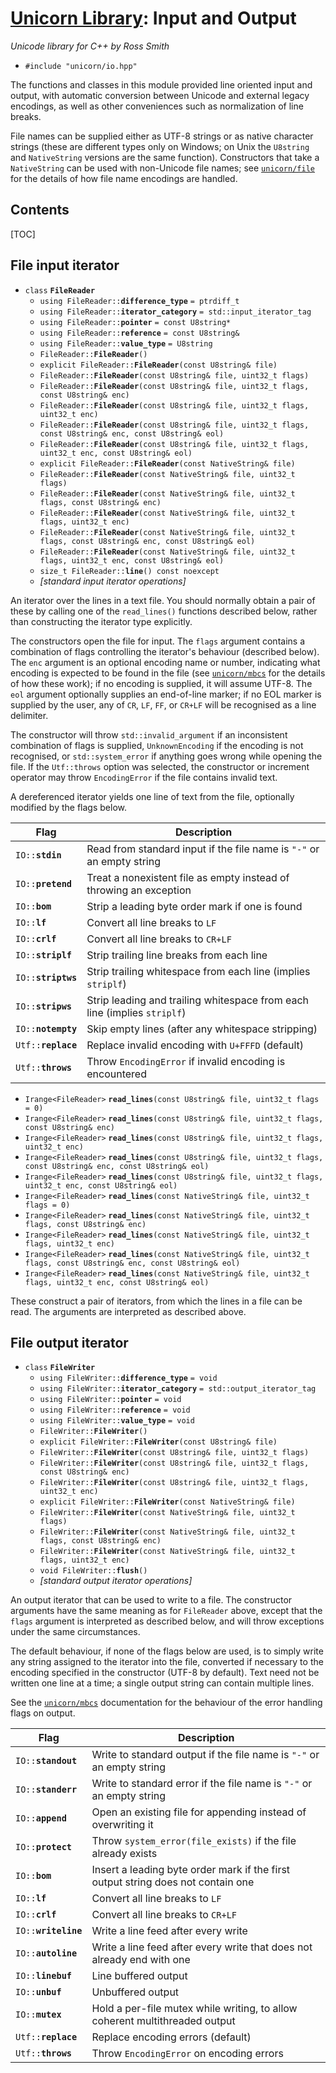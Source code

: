 # [Unicorn Library](index.html): Input and Output #

_Unicode library for C++ by Ross Smith_

* `#include "unicorn/io.hpp"`

The functions and classes in this module provided line oriented input and
output, with automatic conversion between Unicode and external legacy
encodings, as well as other conveniences such as normalization of line breaks.

File names can be supplied either as UTF-8 strings or as native character
strings (these are different types only on Windows; on Unix the `U8string` and
`NativeString` versions are the same function). Constructors that take a
`NativeString` can be used with non-Unicode file names; see
[`unicorn/file`](file.html) for the details of how file name encodings are
handled.

## Contents ##

[TOC]

## File input iterator ##

* `class` **`FileReader`**
    * `using FileReader::`**`difference_type`** `= ptrdiff_t`
    * `using FileReader::`**`iterator_category`** `= std::input_iterator_tag`
    * `using FileReader::`**`pointer`** `= const U8string*`
    * `using FileReader::`**`reference`** `= const U8string&`
    * `using FileReader::`**`value_type`** `= U8string`
    * `FileReader::`**`FileReader`**`()`
    * `explicit FileReader::`**`FileReader`**`(const U8string& file)`
    * `FileReader::`**`FileReader`**`(const U8string& file, uint32_t flags)`
    * `FileReader::`**`FileReader`**`(const U8string& file, uint32_t flags, const U8string& enc)`
    * `FileReader::`**`FileReader`**`(const U8string& file, uint32_t flags, uint32_t enc)`
    * `FileReader::`**`FileReader`**`(const U8string& file, uint32_t flags, const U8string& enc, const U8string& eol)`
    * `FileReader::`**`FileReader`**`(const U8string& file, uint32_t flags, uint32_t enc, const U8string& eol)`
    * `explicit FileReader::`**`FileReader`**`(const NativeString& file)`
    * `FileReader::`**`FileReader`**`(const NativeString& file, uint32_t flags)`
    * `FileReader::`**`FileReader`**`(const NativeString& file, uint32_t flags, const U8string& enc)`
    * `FileReader::`**`FileReader`**`(const NativeString& file, uint32_t flags, uint32_t enc)`
    * `FileReader::`**`FileReader`**`(const NativeString& file, uint32_t flags, const U8string& enc, const U8string& eol)`
    * `FileReader::`**`FileReader`**`(const NativeString& file, uint32_t flags, uint32_t enc, const U8string& eol)`
    * `size_t FileReader::`**`line`**`() const noexcept`
    * _[standard input iterator operations]_

An iterator over the lines in a text file. You should normally obtain a pair
of these by calling one of the `read_lines()` functions described below,
rather than constructing the iterator type explicitly.

The constructors open the file for input. The `flags` argument contains a
combination of flags controlling the  iterator's behaviour (described below).
The `enc` argument is an optional encoding name or number, indicating what
encoding is expected to be found in the file (see [`unicorn/mbcs`](mbcs.html)
for the details of how these work); if no encoding is supplied, it will assume
UTF-8. The `eol` argument optionally supplies an end-of-line marker; if no EOL
marker is supplied by the user, any of `CR`, `LF`, `FF`, or `CR+LF` will be
recognised as a line delimiter.

The constructor will throw `std::invalid_argument` if an inconsistent
combination of flags is supplied, `UnknownEncoding` if the encoding is not
recognised, or `std::system_error` if anything goes wrong while opening the
file. If the `Utf::throws` option was selected, the constructor or increment
operator may throw `EncodingError` if the file contains invalid text.

A dereferenced iterator yields one line of text from the file, optionally
modified by the flags below.

Flag                  | Description
----                  | -----------
`IO::`**`stdin`**     | Read from standard input if the file name is `"-"` or an empty string
`IO::`**`pretend`**   | Treat a nonexistent file as empty instead of throwing an exception
`IO::`**`bom`**       | Strip a leading byte order mark if one is found
`IO::`**`lf`**        | Convert all line breaks to `LF`
`IO::`**`crlf`**      | Convert all line breaks to `CR+LF`
`IO::`**`striplf`**   | Strip trailing line breaks from each line
`IO::`**`striptws`**  | Strip trailing whitespace from each line (implies `striplf`)
`IO::`**`stripws`**   | Strip leading and trailing whitespace from each line (implies `striplf`)
`IO::`**`notempty`**  | Skip empty lines (after any whitespace stripping)
`Utf::`**`replace`**  | Replace invalid encoding with `U+FFFD` (default)
`Utf::`**`throws`**   | Throw `EncodingError` if invalid encoding is encountered

* `Irange<FileReader>` **`read_lines`**`(const U8string& file, uint32_t flags = 0)`
* `Irange<FileReader>` **`read_lines`**`(const U8string& file, uint32_t flags, const U8string& enc)`
* `Irange<FileReader>` **`read_lines`**`(const U8string& file, uint32_t flags, uint32_t enc)`
* `Irange<FileReader>` **`read_lines`**`(const U8string& file, uint32_t flags, const U8string& enc, const U8string& eol)`
* `Irange<FileReader>` **`read_lines`**`(const U8string& file, uint32_t flags, uint32_t enc, const U8string& eol)`
* `Irange<FileReader>` **`read_lines`**`(const NativeString& file, uint32_t flags = 0)`
* `Irange<FileReader>` **`read_lines`**`(const NativeString& file, uint32_t flags, const U8string& enc)`
* `Irange<FileReader>` **`read_lines`**`(const NativeString& file, uint32_t flags, uint32_t enc)`
* `Irange<FileReader>` **`read_lines`**`(const NativeString& file, uint32_t flags, const U8string& enc, const U8string& eol)`
* `Irange<FileReader>` **`read_lines`**`(const NativeString& file, uint32_t flags, uint32_t enc, const U8string& eol)`

These construct a pair of iterators, from which the lines in a file can be
read. The arguments are interpreted as described above.

## File output iterator ##

* `class` **`FileWriter`**
    * `using FileWriter::`**`difference_type`** `= void`
    * `using FileWriter::`**`iterator_category`** `= std::output_iterator_tag`
    * `using FileWriter::`**`pointer`** `= void`
    * `using FileWriter::`**`reference`** `= void`
    * `using FileWriter::`**`value_type`** `= void`
    * `FileWriter::`**`FileWriter`**`()`
    * `explicit FileWriter::`**`FileWriter`**`(const U8string& file)`
    * `FileWriter::`**`FileWriter`**`(const U8string& file, uint32_t flags)`
    * `FileWriter::`**`FileWriter`**`(const U8string& file, uint32_t flags, const U8string& enc)`
    * `FileWriter::`**`FileWriter`**`(const U8string& file, uint32_t flags, uint32_t enc)`
    * `explicit FileWriter::`**`FileWriter`**`(const NativeString& file)`
    * `FileWriter::`**`FileWriter`**`(const NativeString& file, uint32_t flags)`
    * `FileWriter::`**`FileWriter`**`(const NativeString& file, uint32_t flags, const U8string& enc)`
    * `FileWriter::`**`FileWriter`**`(const NativeString& file, uint32_t flags, uint32_t enc)`
    * `void FileWriter::`**`flush`**`()`
    * _[standard output iterator operations]_

An output iterator that can be used to write to a file. The constructor
arguments have the same meaning as for `FileReader` above, except that the
`flags` argument is interpreted as described below, and will throw exceptions
under the same circumstances.

The default behaviour, if none of the flags below are used, is to simply write
any string assigned to the iterator into the file, converted if necessary to
the encoding specified in the constructor (UTF-8 by default). Text need not be
written one line at a time; a single output string can contain multiple lines.

See the [`unicorn/mbcs`](mbcs.html) documentation for the behaviour of the
error handling flags on output.

Flag                   | Description
----                   | -----------
`IO::`**`standout`**   | Write to standard output if the file name is `"-"` or an empty string
`IO::`**`standerr`**   | Write to standard error if the file name is `"-"` or an empty string
`IO::`**`append`**     | Open an existing file for appending instead of overwriting it
`IO::`**`protect`**    | Throw `system_error(file_exists)` if the file already exists
`IO::`**`bom`**        | Insert a leading byte order mark if the first output string does not contain one
`IO::`**`lf`**         | Convert all line breaks to `LF`
`IO::`**`crlf`**       | Convert all line breaks to `CR+LF`
`IO::`**`writeline`**  | Write a line feed after every write
`IO::`**`autoline`**   | Write a line feed after every write that does not already end with one
`IO::`**`linebuf`**    | Line buffered output
`IO::`**`unbuf`**      | Unbuffered output
`IO::`**`mutex`**      | Hold a per-file mutex while writing, to allow coherent multithreaded output
`Utf::`**`replace`**   | Replace encoding errors (default)
`Utf::`**`throws`**    | Throw `EncodingError` on encoding errors
